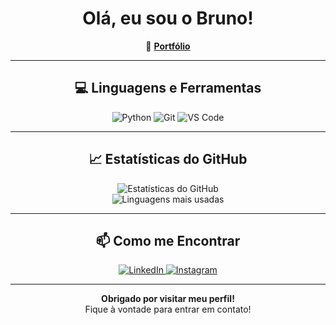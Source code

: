 <h1 align="center">Olá, eu sou o Bruno!</h1>

<p align="center">
🔗 <a href="https://www.cin.ufpe.br/~bgprs/" target="_blank"><strong>Portfólio</strong></a>
</p>

---

<h2 align="center">💻 Linguagens e Ferramentas</h2>

<p align="center">
  <img src="https://img.shields.io/badge/Python-3776AB?style=flat&logo=python&logoColor=white" alt="Python"/>
  <img src="https://img.shields.io/badge/Git-F05032?style=flat&logo=git&logoColor=white" alt="Git"/>
  <img src="https://img.shields.io/badge/VS_Code-007ACC?style=flat&logo=visual-studio-code&logoColor=white" alt="VS Code"/>
</p>

---

<h2 align="center">📈 Estatísticas do GitHub</h2>

<p align="center">
  <img src="https://github-readme-stats.vercel.app/api?username=brunoramossilva&show_icons=true&theme=dracula" alt="Estatísticas do GitHub"/>
  <br>
  <img src="https://github-readme-stats.vercel.app/api/top-langs/?username=brunoramossilva&layout=compact&theme=dracula" alt="Linguagens mais usadas"/>
</p>

---

<h2 align="center">📫 Como me Encontrar</h2>

<p align="center">
  <a href="https://www.linkedin.com/in/bruno-ramos-backend/">
    <img src="https://img.shields.io/badge/LinkedIn-0077B5?style=flat&logo=linkedin&logoColor=white" alt="LinkedIn"/>
  </a>
  <a href="https://www.instagram.com/brunogpramos/">
    <img src="https://img.shields.io/badge/Instagram-E4405F?style=flat&logo=instagram&logoColor=white" alt="Instagram"/>
  </a>
</p>

---

<p align="center">
  <strong>Obrigado por visitar meu perfil!</strong><br>
  Fique à vontade para entrar em contato!
</p>
